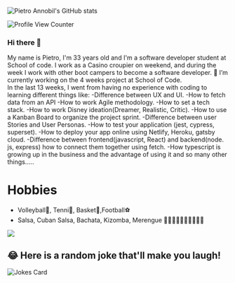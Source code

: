 ![Pietro Annobil's GitHub stats](https://github-readme-stats.vercel.app/api?username=xXm4ntr4Xx&theme=dark&show_icons=true)


![Profile View Counter](https://komarev.com/ghpvc/?username=xXm4ntr4Xx&style=for-the-badge)




### Hi there 👋

My name is Pietro, I'm 33 years old and I'm a software developer student at School of code.
I work as a Casino croupier on weekend, and during the week I work with other boot campers to become a software developer.
🔭 I’m currently working on the 4 weeks project at School of Code.\
In the last 13 weeks, I went from having no experience with coding to learning different things like:
-Difference between UX and UI.
-How to fetch data from an API
-How to work Agile methodology.
-How to set a tech stack.
-How to work Disney ideation(Dreamer, Realistic, Critic).
-How to use a Kanban Board to organize the project sprint.
-Difference between user Stories and User Personas.
-How to test your application (jest, cypress, superset).
-How to deploy your app online using Netlify, Heroku, gatsby cloud.
-Difference between frontend(javascript, React) and backend(node. js, express) how to connect them together using fetch.
-How typescript is growing up in the business and the advantage of using it and so many other things.....




 # Hobbies
 
 - Volleyball🏐, Tenni🎾, Basket🏀,Football⚽️ 
 - Salsa, Cuban Salsa, Bachata, Kizomba, Merengue 🕺🏾🕺🏾🕺🏾🕺🏾🕺🏾 
 
<a href="https://github.com/xXm4ntr4Xx/xXm4ntr4Xx">
  <img align="center" src="https://github-readme-stats.vercel.app/api/top-langs/?username=xXm4ntr4Xx&hide=java,html,tex&title_color=ffffff&text_color=c9cacc&icon_color=2bbc8a&bg_color=1d1f21&langs_count=10&layout=compact" />
</a>

 
 ## 😂 Here is a random joke that'll make you laugh!
![Jokes Card](https://readme-jokes.vercel.app/api)
 
 

